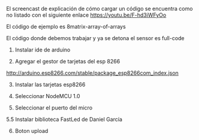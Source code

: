 El screencast de explicación de cómo cargar un código se encuentra como no listado con el siguiente enlace https://youtu.be/F-hd3iWFyOo

El código de ejemplo es 8matrix-array-of-arrays

El código donde debemos trabajar y ya se detona el sensor es full-code

1. Instalar ide de arduino

2. Agregar el gestor de tarjetas del esp 8266

http://arduino.esp8266.com/stable/package_esp8266com_index.json

3. Instalar las tarjetas esp8266

4. Seleccionar NodeMCU 1.0

5. Seleccionar el puerto del micro

5.5 Instalar biblioteca FastLed de Daniel García

6. Boton upload


